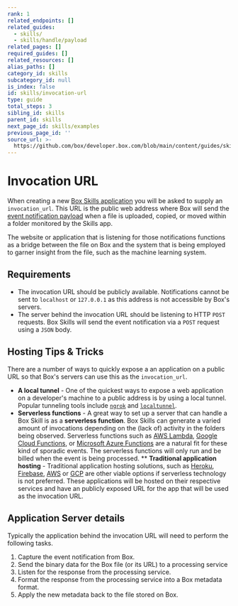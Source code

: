 ```yaml
---
rank: 1
related_endpoints: []
related_guides:
  - skills/
  - skills/handle/payload
related_pages: []
required_guides: []
related_resources: []
alias_paths: []
category_id: skills
subcategory_id: null
is_index: false
id: skills/invocation-url
type: guide
total_steps: 3
sibling_id: skills
parent_id: skills
next_page_id: skills/examples
previous_page_id: ''
source_url: >-
  https://github.com/box/developer.box.com/blob/main/content/guides/skills/invocation-url.md
---
```

# Invocation URL

When creating a new
[Box Skills application](guide://applications/custom-skills) you will be asked
to supply an `invocation_url`. This URL is the public web address where Box will
send the [event notification payload](guide://skills/handle/payload) when a file
is uploaded, copied, or moved within a folder monitored by the Skills app.

The website or application that is listening for those notifications functions
as a bridge between the file on Box and the system that is being employed to
garner insight from the file, such as the machine learning system.

## Requirements

* The invocation URL should be publicly available. Notifications cannot be sent
  to `localhost` or `127.0.0.1` as this address is not accessible by Box's
  servers.
* The server behind the invocation URL should be listening to HTTP `POST`
  requests. Box Skills will send the event notification via a `POST` request
  using a `JSON` body.

## Hosting Tips & Tricks

There are a number of ways to quickly expose a an application on a public URL so
that Box's servers can use this as the `invocation_url`.

* **A local tunnel** - One of the quickest ways to expose a web application on a
  developer's machine to a public address is by using a local tunnel. Popular
  tunneling tools include [`ngrok`](https://ngrok.com) and
  [`localtunnel`](https://www.npmjs.com/package/localtunnel).
* **Serverless functions** - A great way to set up a server that can handle a
  Box Skill is as a **serverless function**. Box Skills can generate a varied
  amount of invocations depending on the (lack of) activity in the folders being
  observed. Serverless functions such as [AWS Lambda][aws_lambda],
  [Google Cloud Functions][google_functions], or
  [Microsoft Azure Functions][azure_functions] are a natural fit for these kind
  of sporadic events. The serverless functions will only run and be billed when
  the event is being processed.
  ** **Traditional application hosting** - Traditional application hosting
  solutions, such as [Heroku][heroku], [Firebase][firebase], [AWS][aws] or
  [GCP][gcp] are other viable options if serverless technology is not preferred.
  These applications will be hosted on their respective services and have an
  publicly exposed URL for the app that will be used as the invocation URL.

## Application Server details

Typically the application behind the invocation URL will need to perform the
following tasks.

1. Capture the event notification from Box.
2. Send the binary data for the Box file (or its URL) to a processing
service
3. Listen for the response from the processing service.
4. Format the response from the processing service into a Box metadata
format.
5. Apply the new metadata back to the file stored on Box.

[aws_lambda]: https://aws.amazon.com/lambda/
[google_functions]: https://cloud.google.com/functions/
[azure_functions]: https://azure.microsoft.com/en-us/services/functions/
[heroku]: https://www.heroku.com/
[firebase]: https://firebase.google.com/
[aws]: https://aws.amazon.com/
[gcp]: https://cloud.google.com/functions/